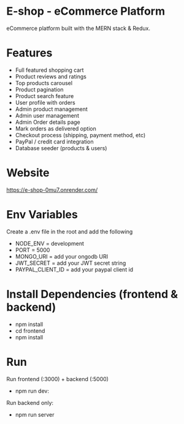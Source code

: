 # E-shop - eCommerce Platform

eCommerce platform built with the MERN stack & Redux.

# Features

- Full featured shopping cart
- Product reviews and ratings
- Top products carousel
- Product pagination
- Product search feature
- User profile with orders
- Admin product management
- Admin user management
- Admin Order details page
- Mark orders as delivered option
- Checkout process (shipping, payment method, etc)
- PayPal / credit card integration
- Database seeder (products & users)

# Website
https://e-shop-0mu7.onrender.com/

# Env Variables
Create a .env file in the root and add the following

- NODE_ENV = development
- PORT = 5000
- MONGO_URI = add your ongodb URI
- JWT_SECRET = add your JWT secret string
- PAYPAL_CLIENT_ID = add your paypal client id

# Install Dependencies (frontend & backend)
- npm install
- cd frontend
- npm install

# Run
Run frontend (:3000) + backend (:5000) 
- npm run dev:

Run backend only:
- npm run server

